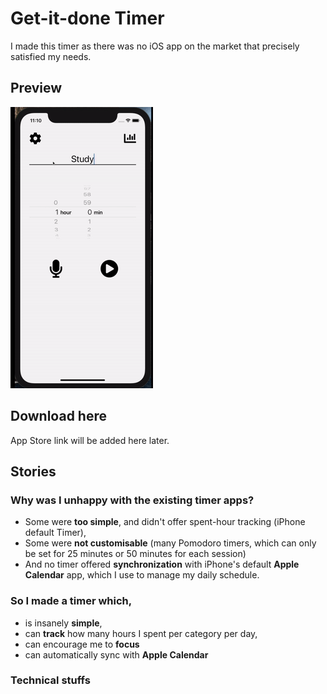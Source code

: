 # Get-it-done Timer
I made this timer as there was no iOS app on the market that precisely satisfied my needs.

## Preview
![](preview_1.gif)

## Download here
<!-- App store link with App Store image -->
App Store link will be added here later.

## Stories

### Why was I unhappy with the existing timer apps?

- Some were **too simple**, and didn't offer spent-hour tracking (iPhone default Timer),
- Some were **not customisable** (many Pomodoro timers, which can only be set for 25 minutes or 50 minutes for each session)
- And no timer offered **synchronization** with iPhone's default **Apple Calendar** app, which I use to manage my daily schedule.

### So I made a timer which,
- is insanely **simple**,
- can **track** how many hours I spent per category per day,
- can encourage me to **focus**
- can automatically sync with **Apple Calendar**

### Technical stuffs

